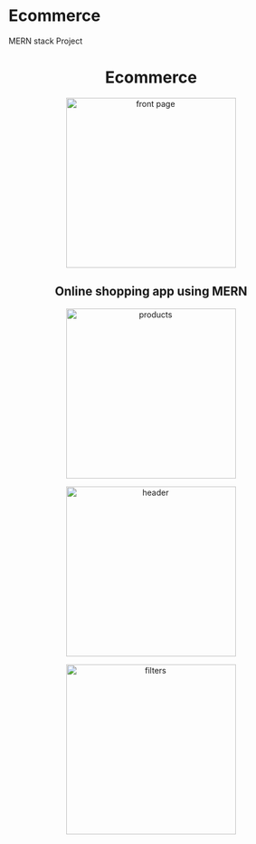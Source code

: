 # Ecommerce
MERN stack Project 
<h1 align="center">Ecommerce</h1>
<p align="center">
    <img
            alt="front page"
            src="https://user-images.githubusercontent.com/80841006/213799671-f6a4ff57-ad17-4e1c-8496-67a751c591ea.png"style=height:300px;align="center"
    />
</p>
<h2 align="center">Online shopping app using MERN</h2>
<p align="center">
    <img
            alt="products"
            src="https://user-images.githubusercontent.com/80841006/213799694-50c05680-1a4c-4bd2-bb5e-b2da900a21b7.png"style=height:300px;align="center"
    />
</p>
<p align="center">
    <img
            alt="header"
            src="https://user-images.githubusercontent.com/80841006/213799708-3e2f1525-4041-4e19-ac6e-ad260de3b110.png"style=height:300px;align="center"
    />
</p>
<p align="center">
    <img
            alt="filters"
            src="https://user-images.githubusercontent.com/80841006/213799726-528210d3-7704-4509-abd2-cc9fe6af7b9d.png"style=height:300px;align="center"
    />
</p>

